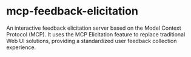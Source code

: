 # mcp-feedback-elicitation
An interactive feedback elicitation server based on the Model Context Protocol (MCP). It uses the MCP Elicitation feature to replace traditional Web UI solutions, providing a standardized user feedback collection experience.
